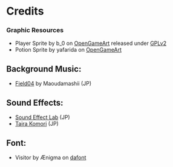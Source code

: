 Credits
=======

### Graphic Resources
* Player Sprite by b_0 on [OpenGameArt](http://opengameart.org/content/saxon-swordsman) released under [GPLv2](http://www.gnu.org/licenses/old-licenses/gpl-2.0.html)
* Potion Sprite by yafarida on [OpenGameArt](http://opengameart.org/content/pixel-potion-set-16x16)

## Background Music:
* [Field04](http://maoudamashii.jokersounds.com/archives/game_maoudamashii_4_field04.html) by Maoudamashii (JP)

## Sound Effects:
* [Sound Effect Lab](http://soundeffect-lab.info) (JP)
* [Taira Komori](http://taira-komori.jpn.org) (JP)

## Font:
* Visitor by Ænigma on [dafont](http://www.dafont.com/visitor.font)
